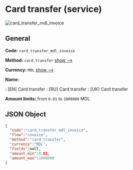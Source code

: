 
# Card transfer (service) 
![card_transfer_mdl_invoice](https://static.openfintech.io/payment_methods/card_transfer_mdl_invoice/logo.svg?w=400&c=v0.59.26#w200)  

## General 
 
**Code:** `card_transfer_mdl_invoice` 
 
**Method:** `card_transfer` 
 [show -->](/payment-methods/card_transfer/) 
 
**Currency:** `MDL` [show -->](/currencies/MDL/) 
 
**Name:** 
 
:	[EN] Card transfer 
:	[RU] Card transfer 
:	[UK] Card transfer 
 
**Amount limits:** from `0.01` to `1000000` MDL 

## JSON Object 

```json
{
  "code":"card_transfer_mdl_invoice",
  "flow":"invoice",
  "method":"card_transfer",
  "currency":"MDL",
  "fields":null,
  "amount_min":0.01,
  "amount_max":1000000
}
```  
